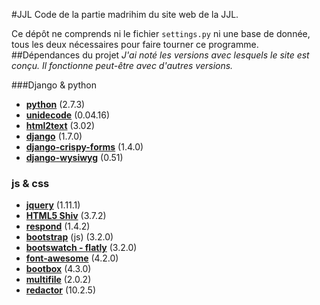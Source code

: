 #JJL
Code de la partie madrihim du site web de la JJL.

Ce dépôt ne comprends ni le fichier `settings.py` ni une base de donnée, tous les deux nécessaires pour faire tourner ce programme.
##Dépendances du projet
*J'ai noté les versions avec lesquels le site est conçu. Il fonctionne peut-être avec d'autres versions.*

###Django & python
- **[python](http://python.org)** (2.7.3)
- **[unidecode](https://pypi.python.org/pypi/Unidecode)** (0.04.16)
- **[html2text](https://github.com/aaronsw/html2text)** (3.02)
- **[django](https://djangoproject.com)** (1.7.0)
- **[django-crispy-forms](https://github.com/maraujop/django-crispy-forms)** (1.4.0)
- **[django-wysiwyg](https://github.com/pydanny/django-wysiwyg)** (0.51)

### js & css
- **[jquery](https://jquery.org)** (1.11.1)
- **[HTML5 Shiv](https://code.google.com/p/html5shiv/)** (3.7.2)
- **[respond](https://github.com/scottjehl/Respond)** (1.4.2)
- **[bootstrap](http://getbootstrap.com)** (js) (3.2.0)
- **[bootswatch - flatly](http://bootswatch.com/flatly)** (3.2.0)
- **[font-awesome](http://fontawesome.io)** (4.2.0)
- **[bootbox](http://bootboxjs.com)** (4.3.0)
- **[multifile](https://github.com/fyneworks/multifile)** (2.0.2)
- **[redactor](http://imperavi.com/redactor)** (10.2.5)
